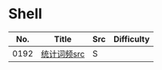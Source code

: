 # Shell 
| No. | Title | Src | Difficulty |
|-----| ----- | --- | ---------- |
|0192|[统计词频](https://leetcode-cn.com/problems/word-frequency/)[src](./shell/192.wordsCount.sh)|S|
